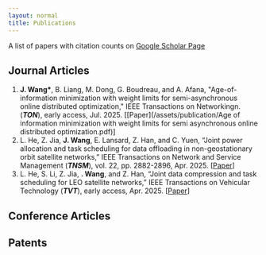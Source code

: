 ```yaml
---
layout: normal
title: Publications
---
```


<div class="infoblock">
    <div class="blockcontent">
    <p>A list of papers with citation counts on <a href="https://scholar.google.com/citations?user=sxZvGpIAAAAJ&hl=en/">Google Scholar Page</a></p>
</div></div>

## Journal Articles
1. **J. Wang\***, B. Liang, M. Dong, G. Boudreau, and A. Afana, "Age-of-information minimization with weight limits for semi-asynchronous online distributed optimization," IEEE Transactions on Networkingn. (***TON***), early access, Jul. 2025. [[Paper](/assets/publication/Age of information minimization with weight limits for semi asynchronous online distributed optimization.pdf)]
2. L. He, Z. Jia, **J. Wang**, E. Lansard, Z. Han, and C. Yuen, “Joint power allocation and task scheduling for data offloading in non-geostationary orbit satellite networks,” IEEE Transactions on Network and Service Management (***TNSM***), vol. 22, pp. 2882-2896, Apr. 2025. [[Paper](https://ieeexplore.ieee.org/abstract/document/10966450)]
3. L. He, S. Li, Z. Jia, **. Wang**, and Z. Han, “Joint data compression and task scheduling for LEO satellite networks,” IEEE Transactions on Vehicular Technology (***TVT***), early access, Apr. 2025. [[Paper](https://ieeexplore.ieee.org/abstract/document/10980043)]

## Conference Articles


## Patents
